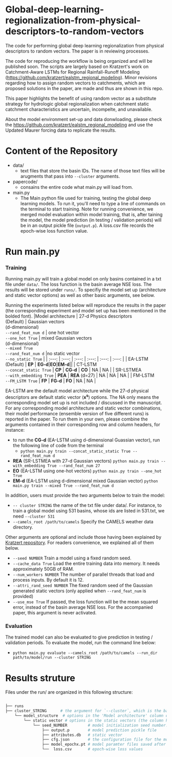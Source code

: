 # Global-deep-learning-regionalization-from-physical-descriptors-to-random-vectors
The code for performing global deep learning regionalization from physical descriptors to random vectors. The paper is in reviewing processes. 

The code for reproducing the workflow is being organized and will be published soon. The scripts are largely based on Kratzert's work on Catchment-Aware LSTMs for Regional Rainfall-Runoff Modeling (https://github.com/kratzert/ealstm_regional_modeling). Minor revisions regarding how to assign random vectors to catchments, which are proposed solutions in the paper, are made and thus are shown in this repo. 

This paper highlights the benefit of using random vector as a substitute strategy for hydrologic global regionalization when catchment static catchment characteristics are uncertain, incompelte, and unavailable. 

About the model environment set-up and data donwloading, please check the https://github.com/kratzert/ealstm_regional_modeling and use the Updated Maurer forcing data to replicate the results.

# Content of the Repository
- data/
  - text files that store the basin IDs. The name of those text files will be arugments that pass into ```--cluster``` arguments. 
- papercode/
  - consains the entire code what main.py will load from. 
- main.py
  - The Main python file used for training, testing the global deep learning models. To run it, you'll need to type a line of commands on the terminal to start training. Note for running convenience, we merged model evaluation within model training, that is, after taining the model, the model prediction (in testing / validation periods) will be in an output pickle file (`output.p`). A loss.csv file records the epoch-wise loss function value.  
# Run main.py
### Training
Running main.py will train a global model on only basins contained in a txt file under `data/`. The loss function is the basin average NSE loss. The results will be stored under `runs/`. To specifiy the model set up (architecture and static vector options) as well as other basic arguments, see below.  

Running the experiments listed below will reproduce the results in the paper (the corresponding experiment and model set up has been mentioned in the bolded font). 
|Model architecture       | 27-d Physics descriptors<br />(Default) | Gaussian vectors<br /> (d-dimensional)<br />`--rand_feat_num d` | one hot vector <br /> `--one_hot True`        | mixed Gaussian vectors <br />(d-dimensional)<br />`--mixed True`<br />`--rand_feat_num d`  |no static vector <br /> `--no_static True`  |
|    :---:                |     :---:   |           :---:                                                 |       :---:                                      |                  :---:                                                                     |       :---:                                |
|    EA-LSTM (Default)              |             **EP**                 | **EG-d**|**EO**|**EM-d**||
|    CT-LSTM <br />`--concat_static True`     |    **CP**    |            **CG-d**        |       **CO**          |                  NA                     |        NA             |
|    SR-LSTMEA <br /> `--with_embedding True` |   **PEA**  |             **REA** (d=27) |          NA           |                  NA                     |     NA                |
|    FM-LSTM <br /> `--FM_LSTM True`        |      **FP**        |           **FG-d**               |        **FO**         |                  NA                     |      NA                |


EA-LSTM are the default model architecture while the 27-d physical descriptors are default static vector (**x<sup>s</sup>**) options. The NA only means the corresponding model set up is not included / discussed in the manuscript. For any corresponding model architecture and static vector combinations, their model performance (ensemble version of five different runs) is reported in the paper. To run them in your own, please combine the arguments contained in their corresponding row and column headers, for instance: 
- to run the **CG-d** (EA-LSTM using d-dimensional Guassian vector), run the following line of code from the terminal 
  - `python main.py train --concat_static_static True --rand_feat_num d`  
- **REA** (SR-LSTMEA with 27-d Gaussian vectors) `python main.py train --with_embedding True --rand_feat_num 27` 
- **EO** (EA-LSTM using one-hot vectors) `python main.py train --one_hot True` 
- **EM-d** (EA-LSTM using d-dimensional mixed Gaussian vector) `python main.py train --mixed True --rand_feat_num d` 
 
 In addition, users must provide the two arguments below to train the model:
 - `-- cluster STRING` the name of the txt file under data/. For instance, to train a global model using 531 basins, whose ids are listed in 531.txt, we need `--cluster 531`
 - `--camels_root /path/to/camels` Specify the CAMELS weather data directory. 
 
 Other arguments are optional and include those having been explained by [Kratzert repository]([url](https://github.com/kratzert/ealstm_regional_model)). For readers convenience, we explained all of them below. 
 - `--seed NUMBER` Train a model using a fixed random seed. 
 - `--cache_data True` Load the entire training data into memory. It needs approximately 50GB of RAM. 
 - `--num_workers NUMBER` The number of parallel threads that load and process inputs. By default it is 12. 
 - `--attri_rand_seed NUMBER` The fixed random seed of the Gaussian generated static vectors (only applied when `--rand_feat_num` is provided)
 - `--use_mse True` If passed, the loss function will be the mean squared error, instead of the basin average NSE loss. For the accompanied paper, this argument is never activated. 
### Evaluation 
The trained model can also be evaluated to give prediction in testing / validation periods. To evaluate the model, run the command line below: 
- `python main.py evaluate --camels_root /path/to/camels --run_dir path/to/model/run --cluster STRING`

# Results struture
Files under the run/ are organized in this following structure: 
```bash

├── runs
├── cluster_STRING      # the argument for `--cluster`, which is the basin list txt file name in the data/ folder
    └── model_structure  # options in the 'Model architecture' column of the above table, can only be 'ea' (EA-LSTM), 'ct' (CT-LSTM), 'sr' (SR-LSTMEA), 'fm' (FM-LSTM)  
        └── static vector # options in the static vectors (the column header in the above table), can only be 'physics', 'one_hot', 'no_static', 'num_of_sf', 'mixed'. 
            └── seed_NUMBER         # model initialization seed number. 
                ├── output.p        # model prediction pickle file
                ├── attributes.db   # static vector 
                ├── cfg.json        # the configuration file for the model training
                ├── model_epochx.pt # model paramter files saved after each epoch
                └──  loss.csv       # epoch-wise loss values 


